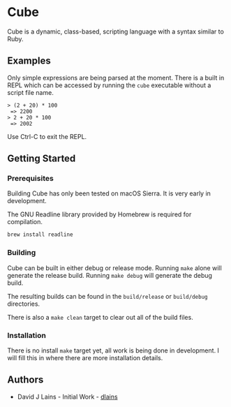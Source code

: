 # Cube

Cube is a dynamic, class-based, scripting language with a syntax similar to Ruby.

## Examples

Only simple expressions are being parsed at the moment. There is a built in REPL
which can be accessed by running the `cube` executable without a script file name.

```
> (2 + 20) * 100
 => 2200
> 2 + 20 * 100
 => 2002
```

Use Ctrl-C to exit the REPL.

## Getting Started

### Prerequisites

Building Cube has only been tested on macOS Sierra. It is very early in development.

The GNU Readline library provided by Homebrew is required for compilation.

```bash
brew install readline
```

### Building

Cube can be built in either debug or release mode. Running `make` alone will generate
the release build. Running `make debug` will generate the debug build.

The resulting builds can be found in the `build/release` or `build/debug` directories.

There is also a `make clean` target to clear out all of the build files.

### Installation

There is no install `make` target yet, all work is being done in development. I will fill
this in where there are more installation details.

## Authors

* David J Lains - Initial Work - [dlains](https://github.com/dlains)

